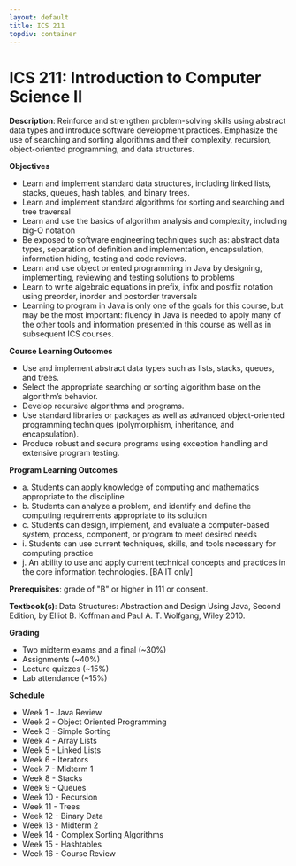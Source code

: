 ```yaml
---
layout: default
title: ICS 211
topdiv: container
---
```


# ICS 211: Introduction to Computer Science II



**Description**: Reinforce and strengthen problem-solving skills using abstract data types and introduce software development practices. Emphasize the use of searching and sorting algorithms and their complexity, recursion, object-oriented programming, and data structures.

**Objectives**

* Learn and implement standard data structures, including linked lists, stacks, queues, hash tables, and binary trees.
* Learn and implement standard algorithms for sorting and searching and tree traversal
* Learn and use the basics of algorithm analysis and complexity, including big-O notation
* Be exposed to software engineering techniques such as: abstract data types, separation of definition and implementation, encapsulation, information hiding, testing and code reviews.
* Learn and use object oriented programming in Java by designing, implementing, reviewing and testing solutions to problems
* Learn to write algebraic equations in prefix, infix and postfix notation using preorder, inorder and postorder traversals
* Learning to program in Java is only one of the goals for this course, but may be the most important: fluency in Java is needed to apply many of the other tools and information presented in this course as well as in subsequent ICS courses.

**Course Learning Outcomes**

* Use and implement abstract data types such as lists, stacks, queues, and trees.
* Select the appropriate searching or sorting algorithm base on the algorithm’s behavior.
* Develop recursive algorithms and programs.
* Use standard libraries or packages as well as advanced object-oriented programming techniques (polymorphism, inheritance, and encapsulation).
* Produce robust and secure programs using exception handling and extensive program testing.

**Program Learning Outcomes**

* a. Students can apply knowledge of computing and mathematics appropriate to the discipline
* b. Students can analyze a problem, and identify and define the computing requirements appropriate to its solution
* c. Students can design, implement, and evaluate a computer-based system, process, component, or program to meet desired needs
* i. Students can use current techniques, skills, and tools necessary for computing practice
* j. An ability to use and apply current technical concepts and practices in the core information technologies. [BA IT only]


**Prerequisites**: grade of "B" or higher in 111 or consent.

**Textbook(s)**: Data Structures: Abstraction and Design Using Java, Second Edition, by Elliot B. Koffman and Paul A. T. Wolfgang, Wiley 2010.

**Grading**

* Two midterm exams and a final (~30%)
* Assignments (~40%)
* Lecture quizzes (~15%)
* Lab attendance (~15%)

**Schedule**

* Week 1 - Java Review
* Week 2 - Object Oriented Programming
* Week 3 - Simple Sorting
* Week 4 - Array Lists
* Week 5 - Linked Lists
* Week 6 - Iterators
* Week 7 - Midterm 1
* Week 8 - Stacks
* Week 9 - Queues
* Week 10 - Recursion
* Week 11 - Trees
* Week 12 - Binary Data
* Week 13 - Midterm 2
* Week 14 - Complex Sorting Algorithms
* Week 15 - Hashtables
* Week 16 - Course Review